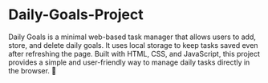 # Daily-Goals-Project
Daily Goals is a minimal web-based task manager that allows users to add, store, and delete daily goals. It uses local storage to keep tasks saved even after refreshing the page. Built with HTML, CSS, and JavaScript, this project provides a simple and user-friendly way to manage daily tasks directly in the browser. 🚀
